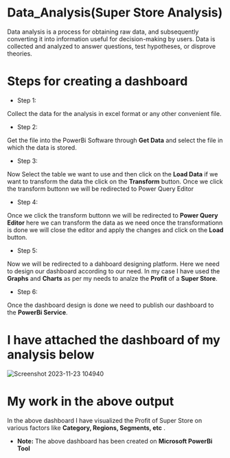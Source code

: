 # Data_Analysis(Super Store Analysis)

Data analysis is a process for obtaining raw data, and subsequently converting it into information useful for decision-making by users. Data is collected and analyzed to answer questions, test hypotheses, or disprove theories.

# Steps for creating a dashboard
* Step 1:
  
Collect the data for the analysis in excel format or any other convenient file.

* Step 2:

Get the file into the PowerBi Software through **Get Data**  and select the file in which the data is stored.

* Step 3:

Now Select the table we want to use and then click on the **Load Data** if we want to transform the data the click on the **Transform** button. Once we click the transform buttonn we will be redirected to Power Query Editor 

* Step 4:

 Once we click the transform buttonn we will be redirected to **Power Query Editor** here we can transform the data as we need once the transformationn is done we will close the editor and apply the changes and click on the **Load** button.

 * Step 5:

 Now we will be redirected to a dahboard designing platform. Here we need to design our dashboard according to our need. In my case I have used the **Graphs** and **Charts**  as per my needs to analze the **Profit** of a **Super Store**.

 * Step 6:

 Once the dashboard design is done we need to publish our dashboard to the **PowerBi Service**.


 # I have attached the dashboard of my analysis below
 


![Screenshot 2023-11-23 104940](https://github.com/AnasKhan99156/Data_Analysis/assets/130431848/fc79d11c-d4f4-4559-99d9-abafe6635ddf)

# My work in the above output 

In the above dashboard I have visualized the Profit of Super Store on various factors like **Category, Regions, Segments, etc** .

* **Note:** The above dashboard has been created on **Microsoft PowerBi Tool**
